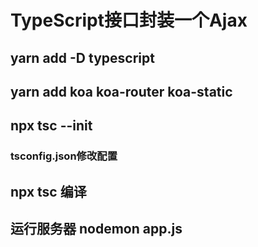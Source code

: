 # TypeScript接口封装一个Ajax

## yarn add -D typescript

## yarn add koa koa-router koa-static

## npx tsc --init
### tsconfig.json修改配置

## npx tsc 编译

## 运行服务器 nodemon app.js